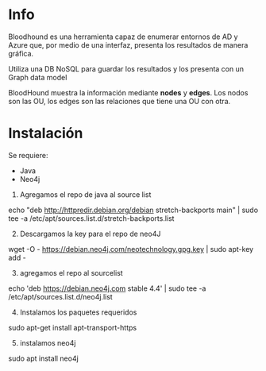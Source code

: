 # Info

Bloodhound es una herramienta capaz de enumerar entornos de AD y Azure que, por medio de una interfaz, presenta los resultados de manera gráfica.

Utiliza una DB NoSQL para guardar los resultados y los presenta con un Graph data model

BloodHound muestra la información mediante **nodes** y **edges**. Los nodos son las OU, los edges son las relaciones que tiene una OU con otra.

# Instalación

Se requiere:

- Java 
- Neo4j

1) Agregamos el repo de java al source list

  echo "deb http://httpredir.debian.org/debian stretch-backports main" | sudo tee -a /etc/apt/sources.list.d/stretch-backports.list

2) Descargamos la key para el repo de neo4J

  wget -O - https://debian.neo4j.com/neotechnology.gpg.key | sudo apt-key add -

3) agregamos el repo al sourcelist

  echo 'deb https://debian.neo4j.com stable 4.4' | sudo tee -a /etc/apt/sources.list.d/neo4j.list

4) Instalamos los paquetes requeridos

  sudo apt-get install apt-transport-https

5) instalamos neo4j

  sudo apt install neo4j
